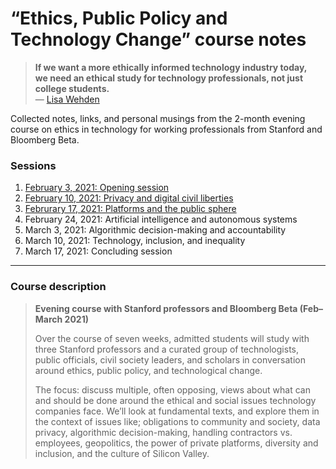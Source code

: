 # “Ethics, Public Policy and Technology Change” course&nbsp;notes

> **If we want a more ethically informed technology industry today,\
> we need an ethical study for technology professionals, not just college students.**\
> — [Lisa Wehden](https://techcrunch.com/2020/04/24/silicon-valley-needs-a-new-approach-to-studying-ethics-now-more-than-ever/)

Collected notes, links, and personal musings from the 2-month evening course on ethics in technology for working professionals from Stanford and Bloomberg Beta. 

### Sessions
1. [February 3, 2021: Opening session](./session-1.md)
2. [February 10, 2021: Privacy and digital civil liberties](./session-2.md)
3. [Februrary 17, 2021: Platforms and the public sphere](./session-3.md)
4. February 24, 2021: Artificial intelligence and autonomous systems
5. March 3, 2021: Algorithmic decision-making and accountability
6. March 10, 2021: Technology, inclusion, and inequality
7. March 17, 2021: Concluding session

---
### Course description

> **Evening course with Stanford professors and Bloomberg Beta (Feb–March 2021)**
>
> Over the course of seven weeks, admitted students will study with three Stanford professors and a curated group of technologists, public officials, civil society leaders, and scholars in conversation around ethics, public policy, and technological change.
>
> The focus: discuss multiple, often opposing, views about what can and should be done around the ethical and social issues technology companies face. We’ll look at fundamental texts, and explore them in the context of issues like; obligations to community and society, data privacy, algorithmic decision-making, handling contractors vs. employees, geopolitics, the power of private platforms, diversity and inclusion, and the culture of Silicon Valley.

